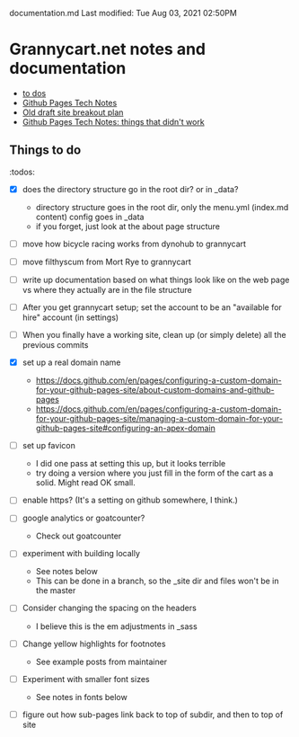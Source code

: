 documentation.md
Last modified: Tue Aug 03, 2021  02:50PM


# Grannycart.net notes and documentation
* [to dos](#todos)
* [Github Pages Tech Notes](github-pages-tech-Notes)
* [Old draft site breakout plan](old-draft-site-breakout-plan)
* [Github Pages Tech Notes: things that didn't work](tech-notes_didnt-work)


## Things to do
:todos:
* [X] does the directory structure go in the root dir? or in _data?
	* directory structure goes in the root dir, only the menu.yml (index.md content) config goes in _data
	* if you forget, just look at the about page structure
* [ ] move how bicycle racing works from dynohub to grannycart
* [ ] move filthyscum from Mort Rye to grannycart
* [ ] write up documentation based on what things look like on the web page vs where they actually are in the file structure
* [ ] After you get grannycart setup; set the account to be an "available for hire" account (in settings)
* [ ] When you finally have a working site, clean up (or simply delete) all the previous commits
* [X] set up a real domain name
	* https://docs.github.com/en/pages/configuring-a-custom-domain-for-your-github-pages-site/about-custom-domains-and-github-pages
	* https://docs.github.com/en/pages/configuring-a-custom-domain-for-your-github-pages-site/managing-a-custom-domain-for-your-github-pages-site#configuring-an-apex-domain
* [ ] set up favicon
	* I did one pass at setting this up, but it looks terrible
	* try doing a version where you just fill in the form of the cart as a solid. Might read OK small.
* [ ] enable https? (It's a setting on github somewhere, I think.)
* [ ] google analytics or goatcounter?
	* Check out goatcounter
* [ ] experiment with building locally
	* See notes below
	* This can be done in a branch, so the _site dir and files won't be in the master
* [ ] Consider changing the spacing on the headers
	* I believe this is the em adjustments in _sass
* [ ] Change yellow highlights for footnotes
	* See example posts from maintainer
* [ ] Experiment with smaller font sizes
	* See notes in fonts below
* [ ] figure out how sub-pages link back to top of subdir, and then to top of site




